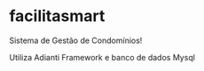 # facilitasmart

Sistema de Gestão de Condomínios!

Utiliza Adianti Framework e banco de dados Mysql
